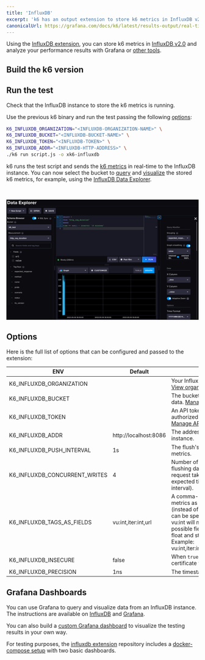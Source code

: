 ```yaml
---
title: 'InfluxDB'
excerpt: 'k6 has an output extension to store k6 metrics in InfluxDB v2. This document shows you how to configure this integration.'
canonicalUrl: https://grafana.com/docs/k6/latest/results-output/real-time/influxdb/
---
```


Using the [InfluxDB extension](https://github.com/grafana/xk6-output-influxdb), you can store k6 metrics in [InfluxDB v2.0](https://docs.influxdata.com/influxdb/v2.0/) and analyze your performance results with Grafana or [other tools](https://docs.influxdata.com/influxdb/cloud-serverless/query-data/tools/).

## Build the k6 version

<InstallationInstructions extensionUrl="github.com/grafana/xk6-output-influxdb"/>

## Run the test

Check that the InfluxDB instance to store the k6 metrics is running.

Use the previous k6 binary and run the test passing the following [options](#options):

```bash
K6_INFLUXDB_ORGANIZATION="<INFLUXDB-ORGANIZATION-NAME>" \
K6_INFLUXDB_BUCKET="<INFLUXDB-BUCKET-NAME>" \
K6_INFLUXDB_TOKEN="<INFLUXDB-TOKEN>" \
K6_INFLUXDB_ADDR="<INFLUXDB-HTTP-ADDRESS>" \
./k6 run script.js -o xk6-influxdb
```


k6 runs the test script and sends the [k6 metrics](/using-k6/metrics/) in real-time to the InfluxDB instance. You can now select the bucket to [query](https://docs.influxdata.com/influxdb/v2.7/query-data/) and [visualize](https://docs.influxdata.com/influxdb/v2.7/visualize-data/) the stored k6 metrics, for example, using the [InfluxDB Data Explorer](https://docs.influxdata.com/influxdb/v2.7/query-data/execute-queries/data-explorer/).

<br/>

![InfluxDB Data Explorer / k6 bucket](./images/InfluxDB/influxdb-data-explorer-k6-bucket.png)


## Options

Here is the full list of options that can be configured and passed to the extension:

| ENV | Default | Description |
|-----|---------|-------------|
| K6_INFLUXDB_ORGANIZATION      |                       | Your InfluxDB organization name. [View organizations](https://docs.influxdata.com/influxdb/v2.7/organizations/). |
| K6_INFLUXDB_BUCKET            |                       | The bucket name to store k6 metrics data. [Manage buckets](https://docs.influxdata.com/influxdb/v2.7/organizations/buckets/). |
| K6_INFLUXDB_TOKEN             |                       | An API token that provides authorized access to store data. [Manage API tokens](https://docs.influxdata.com/influxdb/v2.7/security/tokens/). |
| K6_INFLUXDB_ADDR              | http://localhost:8086 | The address of the InfluxDB instance. |
| K6_INFLUXDB_PUSH_INTERVAL     | 1s | The flush's frequency of the `k6` metrics. |
| K6_INFLUXDB_CONCURRENT_WRITES | 4 | Number of concurrent requests for flushing data. It is useful when a request takes more than the expected time (more than flush interval). |
| K6_INFLUXDB_TAGS_AS_FIELDS    | vu:int,iter:int,url | A comma-separated string to set `k6` metrics as non-indexable fields (instead of tags). An optional type can be specified using :type as in vu:int will make the field integer. The possible field types are int, bool, float and string, which is the default. Example: vu:int,iter:int,url:string,event_time:int. |
| K6_INFLUXDB_INSECURE          | false | When `true`, it will skip `https` certificate verification. |
| K6_INFLUXDB_PRECISION         | 1ns | The timestamp [Precision](https://docs.influxdata.com/influxdb/v2.7/reference/glossary/#precision). |

## Grafana Dashboards

You can use Grafana to query and visualize data from an InfluxDB instance. The instructions are available on [InfluxDB](https://docs.influxdata.com/influxdb/v2.7/tools/grafana/) and [Grafana](https://grafana.com/docs/grafana/latest/datasources/influxdb/).

You can also build a [custom Grafana dashboard](/results-output/grafana-dashboards/) to visualize the testing results in your own way. 

For testing purposes, the [influxdb extension](https://github.com/grafana/xk6-output-influxdb) repository includes a [docker-compose setup](https://github.com/grafana/xk6-output-influxdb#docker-compose) with two basic dashboards.

